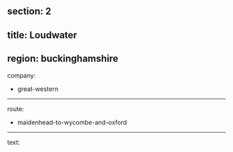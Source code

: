 section: 2
----
title: Loudwater
----
region: buckinghamshire
----
company:
- great-western
----
route:
- maidenhead-to-wycombe-and-oxford
----
text:
